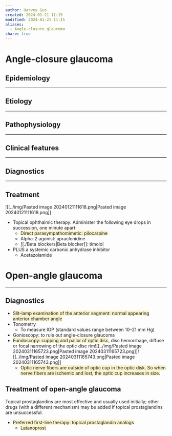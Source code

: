 ```yaml
---
author: Harvey Guo
created: 2024-01-21 11:15
modified: 2024-01-21 11:15
aliases:
  - Angle-closure glaucoma
share: true
---
```

# Angle-closure glaucoma
## Epidemiology


---
## Etiology


---
## Pathophysiology


---
## Clinical features


---
## Diagnostics


---
## Treatment
![[../img/Pasted image 20240121111618.png|Pasted image 20240121111618.png]]
- Topical ophthalmic therapy. Administer the following eye drops in succession, one minute apart: 
	- <span style="background:rgba(240, 200, 0, 0.2)">Direct parasympathomimetic: pilocarpine </span>
	- Alpha-2 agonist: apraclonidine
	- [[./Beta blockers|Beta blocker]]: timolol 
- PLUS a systemic carbonic anhydrase inhibitor
	- Acetazolamide 

# Open-angle glaucoma
---
## Diagnostics
- <span style="background:rgba(240, 200, 0, 0.2)">Slit-lamp examination of the anterior segment: normal appearing anterior chamber angle</span>
- Tonometry
	- To measure IOP (standard values range between 10–21 mm Hg)
- Gonioscopy: to rule out angle-closure glaucoma
- <span style="background:rgba(240, 200, 0, 0.2)">Fundoscopy: cupping and pallor of optic disc</span>, disc hemorrhage, diffuse or focal narrowing of the optic disc rim![[../img/Pasted image 20240311165723.png|Pasted image 20240311165723.png]]![[../img/Pasted image 20240311165743.png|Pasted image 20240311165743.png]]
	- <span style="background:rgba(240, 200, 0, 0.2)">Optic nerve fibers are outside of optic cup in the optic disk. So when nerve fibers are ischemic and lost, the optic cup increases in size.</span>
## Treatment of open-angle glaucoma
Topical prostaglandins are most effective and usually used initially; other drugs (with a different mechanism) may be added if topical prostaglandins are unsuccessful.
- <span style="background:rgba(240, 200, 0, 0.2)">Preferred first-line therapy: topical prostaglandin analogs </span>
	- <span style="background:rgba(240, 200, 0, 0.2)">Latanoprost</span>